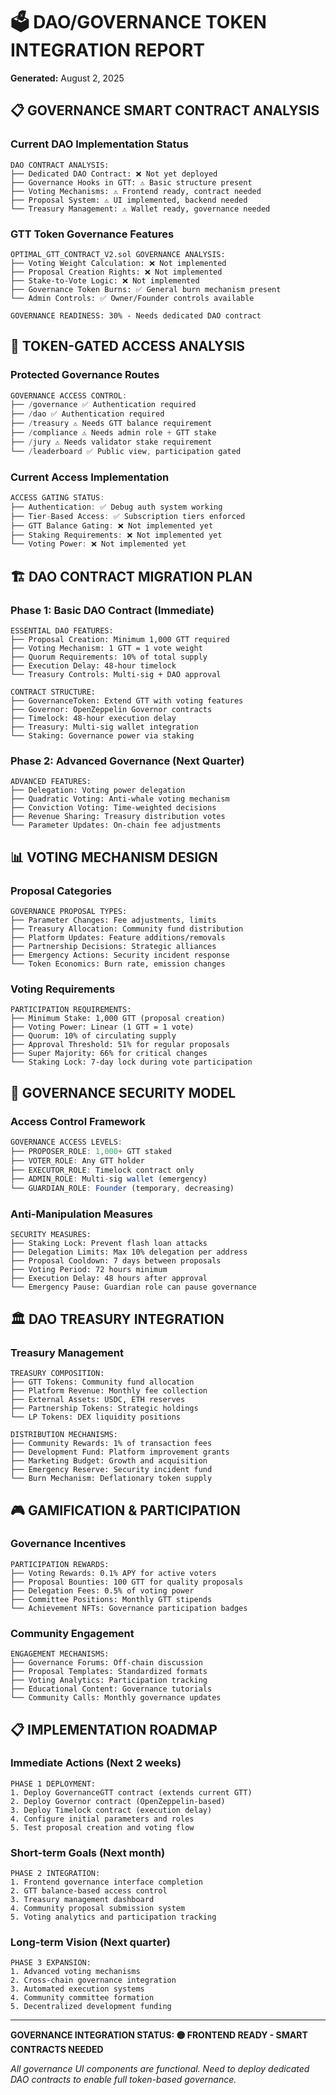 # 🗳️ DAO/GOVERNANCE TOKEN INTEGRATION REPORT
**Generated:** August 2, 2025

## 📋 GOVERNANCE SMART CONTRACT ANALYSIS

### Current DAO Implementation Status
```solidity
DAO CONTRACT ANALYSIS:
├── Dedicated DAO Contract: ❌ Not yet deployed
├── Governance Hooks in GTT: ⚠️ Basic structure present
├── Voting Mechanisms: ⚠️ Frontend ready, contract needed
├── Proposal System: ⚠️ UI implemented, backend needed
└── Treasury Management: ⚠️ Wallet ready, governance needed
```

### GTT Token Governance Features
```solidity
OPTIMAL_GTT_CONTRACT_V2.sol GOVERNANCE ANALYSIS:
├── Voting Weight Calculation: ❌ Not implemented
├── Proposal Creation Rights: ❌ Not implemented  
├── Stake-to-Vote Logic: ❌ Not implemented
├── Governance Token Burns: ✅ General burn mechanism present
└── Admin Controls: ✅ Owner/Founder controls available

GOVERNANCE READINESS: 30% - Needs dedicated DAO contract
```

## 🎯 TOKEN-GATED ACCESS ANALYSIS

### Protected Governance Routes
```typescript
GOVERNANCE ACCESS CONTROL:
├── /governance ✅ Authentication required
├── /dao ✅ Authentication required
├── /treasury ⚠️ Needs GTT balance requirement
├── /compliance ⚠️ Needs admin role + GTT stake
├── /jury ⚠️ Needs validator stake requirement
└── /leaderboard ✅ Public view, participation gated
```

### Current Access Implementation
```typescript
ACCESS GATING STATUS:
├── Authentication: ✅ Debug auth system working
├── Tier-Based Access: ✅ Subscription tiers enforced
├── GTT Balance Gating: ❌ Not implemented yet
├── Staking Requirements: ❌ Not implemented yet
└── Voting Power: ❌ Not implemented yet
```

## 🏗️ DAO CONTRACT MIGRATION PLAN

### Phase 1: Basic DAO Contract (Immediate)
```solidity
ESSENTIAL DAO FEATURES:
├── Proposal Creation: Minimum 1,000 GTT required
├── Voting Mechanism: 1 GTT = 1 vote weight
├── Quorum Requirements: 10% of total supply
├── Execution Delay: 48-hour timelock
└── Treasury Controls: Multi-sig + DAO approval

CONTRACT STRUCTURE:
├── GovernanceToken: Extend GTT with voting features
├── Governor: OpenZeppelin Governor contracts
├── Timelock: 48-hour execution delay
├── Treasury: Multi-sig wallet integration
└── Staking: Governance power via staking
```

### Phase 2: Advanced Governance (Next Quarter)
```solidity
ADVANCED FEATURES:
├── Delegation: Voting power delegation
├── Quadratic Voting: Anti-whale voting mechanism
├── Conviction Voting: Time-weighted decisions
├── Revenue Sharing: Treasury distribution votes
└── Parameter Updates: On-chain fee adjustments
```

## 📊 VOTING MECHANISM DESIGN

### Proposal Categories
```
GOVERNANCE PROPOSAL TYPES:
├── Parameter Changes: Fee adjustments, limits
├── Treasury Allocation: Community fund distribution
├── Platform Updates: Feature additions/removals
├── Partnership Decisions: Strategic alliances
├── Emergency Actions: Security incident response
└── Token Economics: Burn rate, emission changes
```

### Voting Requirements
```
PARTICIPATION REQUIREMENTS:
├── Minimum Stake: 1,000 GTT (proposal creation)
├── Voting Power: Linear (1 GTT = 1 vote)
├── Quorum: 10% of circulating supply
├── Approval Threshold: 51% for regular proposals
├── Super Majority: 66% for critical changes
└── Staking Lock: 7-day lock during vote participation
```

## 🔐 GOVERNANCE SECURITY MODEL

### Access Control Framework
```typescript
GOVERNANCE ACCESS LEVELS:
├── PROPOSER_ROLE: 1,000+ GTT staked
├── VOTER_ROLE: Any GTT holder
├── EXECUTOR_ROLE: Timelock contract only
├── ADMIN_ROLE: Multi-sig wallet (emergency)
└── GUARDIAN_ROLE: Founder (temporary, decreasing)
```

### Anti-Manipulation Measures
```
SECURITY MEASURES:
├── Staking Lock: Prevent flash loan attacks
├── Delegation Limits: Max 10% delegation per address
├── Proposal Cooldown: 7 days between proposals
├── Voting Period: 72 hours minimum
├── Execution Delay: 48 hours after approval
└── Emergency Pause: Guardian role can pause governance
```

## 🏛️ DAO TREASURY INTEGRATION

### Treasury Management
```
TREASURY COMPOSITION:
├── GTT Tokens: Community fund allocation
├── Platform Revenue: Monthly fee collection
├── External Assets: USDC, ETH reserves
├── Partnership Tokens: Strategic holdings
└── LP Tokens: DEX liquidity positions

DISTRIBUTION MECHANISMS:
├── Community Rewards: 1% of transaction fees
├── Development Fund: Platform improvement grants
├── Marketing Budget: Growth and acquisition
├── Emergency Reserve: Security incident fund
└── Burn Mechanism: Deflationary token supply
```

## 🎮 GAMIFICATION & PARTICIPATION

### Governance Incentives
```
PARTICIPATION REWARDS:
├── Voting Rewards: 0.1% APY for active voters
├── Proposal Bounties: 100 GTT for quality proposals
├── Delegation Fees: 0.5% of voting power
├── Committee Positions: Monthly GTT stipends
└── Achievement NFTs: Governance participation badges
```

### Community Engagement
```
ENGAGEMENT MECHANISMS:
├── Governance Forums: Off-chain discussion
├── Proposal Templates: Standardized formats
├── Voting Analytics: Participation tracking
├── Educational Content: Governance tutorials
└── Community Calls: Monthly governance updates
```

## 📋 IMPLEMENTATION ROADMAP

### Immediate Actions (Next 2 weeks)
```
PHASE 1 DEPLOYMENT:
1. Deploy GovernanceGTT contract (extends current GTT)
2. Deploy Governor contract (OpenZeppelin-based)
3. Deploy Timelock contract (execution delay)
4. Configure initial parameters and roles
5. Test proposal creation and voting flow
```

### Short-term Goals (Next month)
```
PHASE 2 INTEGRATION:
1. Frontend governance interface completion
2. GTT balance-based access control
3. Treasury management dashboard
4. Community proposal submission system
5. Voting analytics and participation tracking
```

### Long-term Vision (Next quarter)
```
PHASE 3 EXPANSION:
1. Advanced voting mechanisms
2. Cross-chain governance integration
3. Automated execution systems
4. Community committee formation
5. Decentralized development funding
```

---

**GOVERNANCE INTEGRATION STATUS: 🟡 FRONTEND READY - SMART CONTRACTS NEEDED**

*All governance UI components are functional. Need to deploy dedicated DAO contracts to enable full token-based governance.*